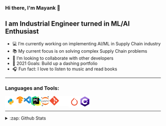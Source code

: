 ### Hi there, I'm Mayank 👋

## I am Industrial Engineer turned in ML/AI Enthusiast


- 💻 I’m currently working on implementing AI/ML in Supply Chain industry
- 📚 My current focus is on solving complex Supply Chain problems
- 🤝 I’m looking to collaborate with other developers
- 🥅 2021 Goals: Build up a dashing portfolio
- 🎧 Fun fact: I love to listen to music and read books

---


### Languages and Tools:


<img align="left" alt="Python" width="36px" src="https://raw.githubusercontent.com/vkyprmr/vkyprmr/master/assets/png/python.png" />
<img align="left" alt="TensorFlow" width="24px" src="https://raw.githubusercontent.com/vkyprmr/vkyprmr/master/assets/png/tensorflow.png" />
<img align="left" alt="VSCode" width="24px" src="https://raw.githubusercontent.com/vkyprmr/vkyprmr/master/assets/png/vscode.png" />
<img align="left" alt="PyCharm" width="32px" src="https://raw.githubusercontent.com/vkyprmr/vkyprmr/master/assets/png/pycharm.png" />
<img align="left" alt="Jupyter" width="28px" src="https://raw.githubusercontent.com/vkyprmr/vkyprmr/master/assets/png/jupyter.png" />
<img align="left" alt="Git" width="30px" src="https://raw.githubusercontent.com/vkyprmr/vkyprmr/master/assets/png/git.png" />
<img align="left" alt="GitHub" width="32px" src="https://raw.githubusercontent.com/vkyprmr/vkyprmr/master/assets/png/github_white.png" />
<img align="left" alt="PyTorch" width="36px" src="https://raw.githubusercontent.com/vkyprmr/vkyprmr/master/assets/png/pytorch.png" />
<img align="left" alt="CSharp" width="32px" src="https://raw.githubusercontent.com/vkyprmr/vkyprmr/master/assets/png/csharp.png" />

<br />
<br />

---

<details>
  <summary>:zap: Github Stats</summary>

  <img align="left" alt="Mayank's Github Stats" src="https://github-readme-stats.vercel.app/api?username=Mayank-Modashiya&show_icons=true&hide_border=true&theme=dark" />
  <img align="left" alt="Mayank's Github Stats" src="https://github-readme-stats.vercel.app/api/top-langs/?username=Mayank-Modashiya&show_icons=true&hide_border=true&theme=dark" />


